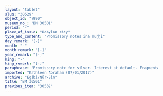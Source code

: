 ```yaml
---
layout: "tablet"
slug: "30529"
object_id: "7990"
museum_no_: "BM 30501"
period: "-"
place_of_issue: "Babylon city"
type_and_content: "Promissory notes ina muẖẖi"
day_remark: "[-]"
month: "-"
month_remark: "[-]"
year_remark: "[-]"
king: "-"
king_remark: "[-]"
paraphrase: "Promissory note for silver. Interest at default. Fragmentary.<br /> The beginning of the tablet is broken off. Then we hear that <strong>B</strong> owes 1/2 minas and 8 shekels of silver .... [broken off], a remainder, to <strong>A</strong>. He should pay it without interest according to a previous <em>tablet</em>(?) (GI&Scaron; &Uacute; NU, uncl.) in D&ucirc;zu (IV). He will start paying the yearly 20% interest on a monthly basis, if he fails to meet the deadline. Witnesses.<br /> <br /> <strong>A</strong> = &hellip;/&hellip;//Arabti; <strong>B</strong> =&nbsp; Itti-Marduk-balāṭu/Nab&ucirc;-ahhē-iddin//Egibi (&Scaron;irku/Iddināya); <strong>C</strong> = Bēl-nādin-apli"
imported: "Kathleen Abraham (07/01/2017)"
archive: "Egibi/Nūr-Sîn"
title: "BM 30501"
previous_item: "30532"
---
```

